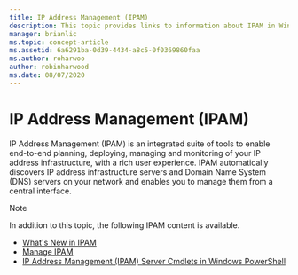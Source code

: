 ```yaml
---
title: IP Address Management (IPAM)
description: This topic provides links to information about IPAM in Windows Server 2016.
manager: brianlic
ms.topic: concept-article
ms.assetid: 6a6291ba-0d39-4434-a8c5-0f0369860faa
ms.author: roharwoo
author: robinharwood
ms.date: 08/07/2020
---
```

# IP Address Management (IPAM)

IP Address Management (IPAM) is an integrated suite of tools to enable end-to-end planning, deploying, managing and monitoring of your IP address infrastructure, with a rich user experience. IPAM automatically discovers IP address infrastructure servers and Domain Name System (DNS) servers on your network and enables you to manage them from a central interface.

> [!NOTE]
> In addition to this topic, the following IPAM content is available.
>
> - [What's New in IPAM](../../technologies/ipam/What-s-New-in-IPAM.md)
> - [Manage IPAM](../../technologies/ipam/Manage-IPAM.md)
> - [IP Address Management (IPAM) Server Cmdlets in Windows PowerShell](/powershell/module/ipamserver/)
